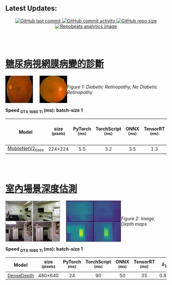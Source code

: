 ## Latest Updates:

<p align="center">
  <a href="https://github.com/tuhlnaa/XiWind/commits">
    <img alt="GitHub last commit" src="https://img.shields.io/github/last-commit/tuhlnaa/XiWind?style=for-the-badge" >
  </a>
  <a href="https://github.com/tuhlnaa/XiWind/commits">
    <img alt="GitHub commit activity" src="https://img.shields.io/github/commit-activity/y/tuhlnaa/XiWind?style=for-the-badge">
  </a>
  <a href="https://github.com/tuhlnaa/XiWind">
    <img alt="GitHub repo size" src="https://img.shields.io/github/repo-size/tuhlnaa/XiWind?style=for-the-badge">
  </a>
  <a href="https://github.com/tuhlnaa/XiWind">
    <img alt="Repobeats analytics image" src = https://repobeats.axiom.co/api/embed/856c34834e30a06ac0091e0a9b848abd9343849c.svg >
  </a>
</p>

<br><br>

# [糖尿病視網膜病變的診斷](https://www.kaggle.com/datasets/pkdarabi/diagnosis-of-diabetic-retinopathy)

<div style="display:flex; justify-content:space-around; align-items:center;">
  <img src="https://github.com/tuhlnaa/Kaggle-Side-Project-XiWind/blob/main/Diabetic%20Retinopathy%20via/test_image/DR.jpg" width="17%" />
  <img src="https://github.com/ultralytics/assets/raw/main/social/logo-transparent.png" width="5%" alt="" />
  <img src="https://github.com/tuhlnaa/Kaggle-Side-Project-XiWind/blob/main/Diabetic%20Retinopathy%20via/test_image/No_DR.jpg" width="17%" />
  <p><em>Figure 1: Diabetic Retinopathy, No Diabetic Retinopathy</em></p>
</div>

**Speed <sub>GTX 1080 Ti</sub> (ms): batch-size 1**

| Model                                                                                                                                      | size<br><sup>(pixels) | PyTorch<br><sup>(ms) | TorchScript<br><sup>(ms) | ONNX<br><sup>(ms) | TensorRT<br><sup>(ms) | F1-Score<br><sup>weighted avg | F1-Score<br><sup>macro avg |
| ------------------------------------------------------------------------------------------------------------------------------------------ | :-------------------: | :------------------: | :----------------------: | :---------------: | :-------------------: | :---------------------------: | :------------------------: |
| [MobileNetV2<sub>base</sub>](https://github.com/tuhlnaa/Kaggle-Side-Project-XiWind/tree/main/Diabetic%20Retinopathy%20via/inference_model) |        224×224        |         5.5          |           3.2            |        3.5        |          1.3          |             0.97              |            0.97            |

<br><br>

# [室內場景深度估測](https://cs.nyu.edu/~fergus/datasets/nyu_depth_v2.html)

<div style="display:flex; justify-content:space-around; align-items:center;">
  <img src="https://raw.githubusercontent.com/tuhlnaa/Kaggle-Side-Project-XiWind/main/DenseDepth/images/depth_maps.png" width="34%" />
  <img src="https://github.com/ultralytics/assets/raw/main/social/logo-transparent.png" width="5%" alt="" />
  <img src="https://github.com/tuhlnaa/Kaggle-Side-Project-XiWind/blob/main/DenseDepth/images/Image.png" width="34%" />
  <p><em>Figure 2: Image, Depth maps</em></p>
</div>

**Speed <sub>GTX 1080 Ti</sub> (ms): batch-size 1**

| Model                                                                                              | size<br><sup>(pixels) | PyTorch<br><sup>(ms) | TorchScript<br><sup>(ms) | ONNX<br><sup>(ms) | TensorRT<br><sup>(ms) | $\delta _{1}$ | rmse<br> |
| -------------------------------------------------------------------------------------------------- | :-------------------: | :------------------: | :----------------------: | :---------------: | :-------------------: | :-----------: | :------: |
| [DenseDepth](https://drive.google.com/drive/folders/1Y3lscMncLRFB8o2N4WGuozu64mUveeOC?usp=sharing) |        480×640        |          24          |            90            |        50         |          35           |     0.81      |  0.071   |




